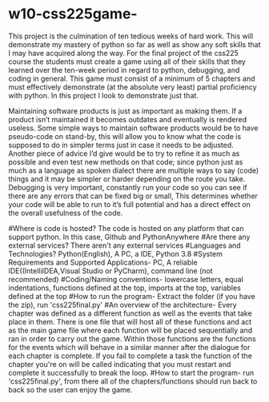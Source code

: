 # w10-css225game-

This project is the culmination of ten tedious weeks of hard work. This will demonstrate my mastery of python so far as well as show any soft skills that I may have acquired along the way. For the final project of the css225 course the students must create a game using all of their skills that they learned over the ten-week period in regard to python, debugging, and coding in general. This game must consist of a minimum of 5 chapters and must effectively demonstrate (at the absolute very least) partial proficiency with python. In this project I look to demonstrate just that.
  
Maintaining software products is just as important as making them. If a product isn’t maintained it becomes outdates and eventually is rendered useless. Some simple ways to maintain software products would be to have pseudo-code on stand-by, this will allow you to know what the code is supposed to do in simpler terms just in case it needs to be adjusted. Another piece of advice I’d give would be to try to refine it as much as possible and even test new methods on that code; since python just as much as a language as spoken dialect there are multiple ways to say (code) things and it may be simpler or harder depending on the route you take. Debugging is very important, constantly run your code so you can see if there are any errors that can be fixed big or small, This determines whether your code will be able to run to it’s full potential and has a direct effect on the overall usefulness of the code.




#Where is code is hosted? The code is hosted on any platform that can support python. In this case, Github and PythonAnywhere
#Are there any external services? There aren't any external services
#Languages and Technologies? Python(English), A PC, a IDE, Python 3.8
#System Requirements and Supported Applications- PC, A reliable IDE((IntelliIDEA,Visual Studio or PyCharm), command line (not recommended)
#Coding/Naming conventions- lowercase letters, equal indentations, functions defined at the top, imports at the top, variables defined at the top
#How to run the program- Extract the folder (if you have the zip), run 'css225final.py'
#An overview of the architecture- Every chapter was defined as a different function as well as the events that take place in them. There is one file that will host all of these functions and act as the main game file where each function will be placed sequentially and ran in order to carry out the game. Within those functions are the functions for the events which will behave in a similar manner after the dialogue for each chapter is complete. If you fail to complete a task the function of the chapter you're on will be called indicating that you must restart and complete it successfully to break the loop.
#How to start the program- run 'css225final.py', from there all of the chapters/functions should run back to back so the user can enjoy the game.
